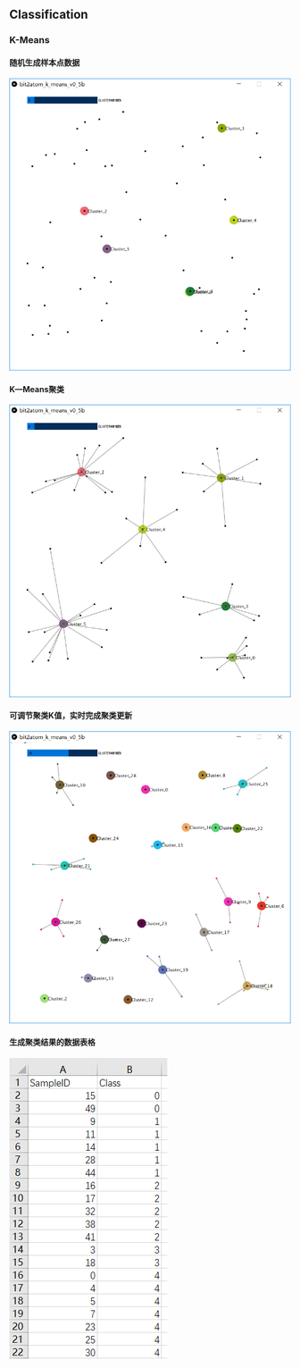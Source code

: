 ## Classification 
### K-Means

#### 随机生成样本点数据  

![01.png](https://github.com/lymanzhang/MachineLearning4GenerativeDesign/blob/master/Classification/K-Means/images/01.PNG)

#### K—Means聚类  

![01.png](https://github.com/lymanzhang/MachineLearning4GenerativeDesign/blob/master/Classification/K-Means/images/02.PNG)

#### 可调节聚类K值，实时完成聚类更新　　
![01.png](https://github.com/lymanzhang/MachineLearning4GenerativeDesign/blob/master/Classification/K-Means/images/03.PNG)

#### 生成聚类结果的数据表格　　
![01.png](https://github.com/lymanzhang/MachineLearning4GenerativeDesign/blob/master/Classification/K-Means/images/04.PNG)
